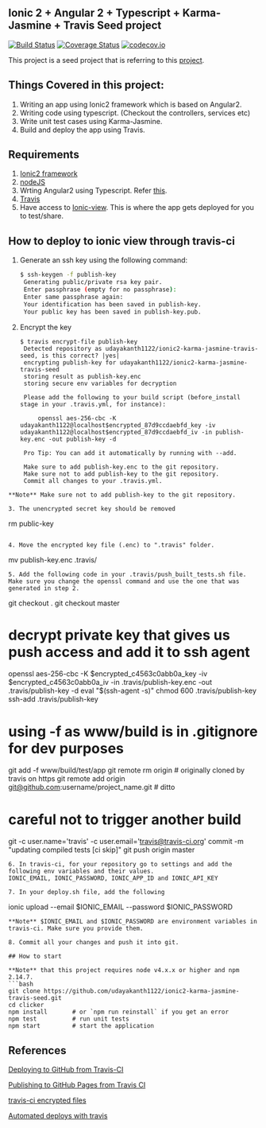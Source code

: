 ## Ionic 2 + Angular 2 + Typescript + Karma-Jasmine + Travis Seed project
[![Build Status](https://travis-ci.org/udayakanth1122/ionic2-karma-jasmine-travis-seed.svg?branch=master)](https://travis-ci.org/udayakanth1122/ionic2-karma-jasmine-travis-seed) [![Coverage Status](https://coveralls.io/repos/udayakanth1122/ionic2-karma-jasmine-travis-seed/badge.svg?branch=master&service=github)](https://coveralls.io/github/udayakanth1122/ionic2-karma-jasmine-travis-seed?branch=master) [![codecov.io](https://codecov.io/github/udayakanth1122/ionic2-karma-jasmine-travis-seed/coverage.svg?branch=master)](https://codecov.io/github/udayakanth1122/ionic2-karma-jasmine-travis-seed?branch=master)

This project is a seed project that is referring to this [project](https://github.com/lathonez/clicker).

## Things Covered in this project:
1. Writing an app using Ionic2 framework which is based on Angular2. 
2. Writing code using typescript. (Checkout the controllers, services etc)
3. Write unit test cases using Karma-Jasmine.
4. Build and deploy the app using Travis.

## Requirements
1. [Ionic2 framework](http://ionicframework.com/docs/v2/)
2. [nodeJS](https://nodejs.org/en/)
3. Wrting Angular2 using Typescript. Refer [this](https://angular.io/docs/ts/latest/quickstart.html).
4. [Travis](travis-ci.org)
5. Have access to [Ionic-view](https://apps.ionic.io). This is where the app gets deployed for you to test/share.

## How to deploy to ionic view through travis-ci

1. Generate an ssh key using the following command:
   
   ```bash
   $ ssh-keygen -f publish-key
    Generating public/private rsa key pair.
    Enter passphrase (empty for no passphrase):
    Enter same passphrase again:
    Your identification has been saved in publish-key.
    Your public key has been saved in publish-key.pub.
   ```
   
2. Encrypt the key

   ```
   $ travis encrypt-file publish-key
    Detected repository as udayakanth1122/ionic2-karma-jasmine-travis-seed, is this correct? |yes|
    encrypting publish-key for udayakanth1122/ionic2-karma-jasmine-travis-seed
    storing result as publish-key.enc
    storing secure env variables for decryption
    
    Please add the following to your build script (before_install stage in your .travis.yml, for instance):
    
        openssl aes-256-cbc -K udayakanth1122@localhost$encrypted_87d9ccdaebfd_key -iv udayakanth1122@localhost$encrypted_87d9ccdaebfd_iv -in publish-key.enc -out publish-key -d
    
    Pro Tip: You can add it automatically by running with --add.
    
    Make sure to add publish-key.enc to the git repository.
    Make sure not to add publish-key to the git repository.
    Commit all changes to your .travis.yml.
  ```
  **Note** Make sure not to add publish-key to the git repository.
  
3. The unencrypted secret key should be removed
  
  ```
  rm public-key
  ```

4. Move the encrypted key file (.enc) to ".travis" folder.

  ```
  mv publish-key.enc .travis/
  ```
5. Add the following code in your .travis/push_built_tests.sh file. Make sure you change the openssl command and use the one that was generated in step 2.

  ```
  git checkout .
  git checkout master
  # decrypt private key that gives us push access and add it to ssh agent
  openssl aes-256-cbc -K $encrypted_c4563c0abb0a_key -iv $encrypted_c4563c0abb0a_iv -in .travis/publish-key.enc -out .travis/publish-key -d
  eval "$(ssh-agent -s)"
  chmod 600 .travis/publish-key
  ssh-add .travis/publish-key
  # using -f as www/build is in .gitignore for dev purposes
  git add -f www/build/test/app
  git remote rm origin                                       # originally cloned by travis on https
  git remote add origin git@github.com:username/project_name.git  # ditto
  # careful not to trigger another build
  git -c user.name='travis' -c user.email='travis@travis-ci.org' commit -m "updating compiled tests [ci skip]"
  git push origin master
  ```
6. In travis-ci, for your repository go to settings and add the following env variables and their values.
  IONIC_EMAIL, IONIC_PASSWORD, IONIC_APP_ID and IONIC_API_KEY

7. In your deploy.sh file, add the following

  ```
  ionic upload --email $IONIC_EMAIL --password $IONIC_PASSWORD
  ```
  **Note** $IONIC_EMAIL and $IONIC_PASSWORD are environment variables in travis-ci. Make sure you provide them.
  
8. Commit all your changes and push it into git.

## How to start

**Note** that this project requires node v4.x.x or higher and npm 2.14.7.
```bash
git clone https://github.com/udayakanth1122/ionic2-karma-jasmine-travis-seed.git
cd clicker
npm install       # or `npm run reinstall` if you get an error
npm test          # run unit tests
npm start         # start the application
```

## References
[Deploying to GitHub from Travis-CI](https://aniketpanse.in/2015/autodeploy-github-travis.html)

[Publishing to GitHub Pages from Travis CI](https://blog.ionelmc.ro/2015/07/11/publishing-to-github-pages-from-travis-ci/)

[travis-ci encrypted files](https://docs.travis-ci.com/user/encrypting-files/)

[Automated deploys with travis](http://scurker.com/automated-deploys-with-travis/)

